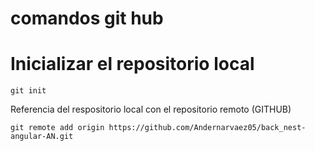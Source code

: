 # comandos git hub

# Inicializar el repositorio local
```
git init 
```
Referencia del respositorio  local con el repositorio remoto (GITHUB)
```
git remote add origin https://github.com/Andernarvaez05/back_nest-angular-AN.git
```